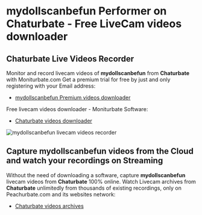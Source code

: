 # mydollscanbefun Performer on Chaturbate - Free LiveCam videos downloader

## Chaturbate Live Videos Recorder

Monitor and record livecam videos of **mydollscanbefun** from **Chaturbate** with Moniturbate.com
Get a premium trial for free by just and only registering with your Email address:
* [mydollscanbefun Premium videos downloader](https://moniturbate.com/request-demo-licence-key.html)

Free livecam videos downloader - Moniturbate Software:
* [Chaturbate videos downloader](https://moniturbate.com/moniturbate-download-software.html)

![mydollscanbefun livecam videos recorder](https://peachurnet.com/templates/moniturbate-software.png)


## Capture mydollscanbefun videos from the Cloud and watch your recordings on Streaming

Without the need of downloading a software, capture **mydollscanbefun** livecam videos from **Chaturbate** 100% online.
Watch Livecam archives from **Chaturbate** unlimitedly from thousands of existing recordings, only on Peachurbate.com and its websites network:
* [Chaturbate videos archives](https://peachurnet.com/)